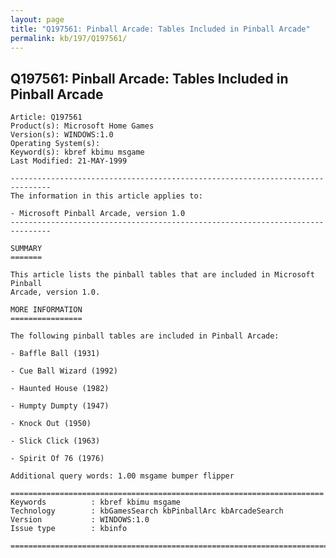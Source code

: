 ```yaml
---
layout: page
title: "Q197561: Pinball Arcade: Tables Included in Pinball Arcade"
permalink: kb/197/Q197561/
---
```


## Q197561: Pinball Arcade: Tables Included in Pinball Arcade

	Article: Q197561
	Product(s): Microsoft Home Games
	Version(s): WINDOWS:1.0
	Operating System(s): 
	Keyword(s): kbref kbimu msgame
	Last Modified: 21-MAY-1999
	
	-------------------------------------------------------------------------------
	The information in this article applies to:
	
	- Microsoft Pinball Arcade, version 1.0 
	-------------------------------------------------------------------------------
	
	SUMMARY
	=======
	
	This article lists the pinball tables that are included in Microsoft Pinball
	Arcade, version 1.0.
	
	MORE INFORMATION
	================
	
	The following pinball tables are included in Pinball Arcade:
	
	- Baffle Ball (1931)
	
	- Cue Ball Wizard (1992)
	
	- Haunted House (1982)
	
	- Humpty Dumpty (1947)
	
	- Knock Out (1950)
	
	- Slick Click (1963)
	
	- Spirit Of 76 (1976)
	
	Additional query words: 1.00 msgame bumper flipper
	
	======================================================================
	Keywords          : kbref kbimu msgame 
	Technology        : kbGamesSearch kbPinballArc kbArcadeSearch
	Version           : WINDOWS:1.0
	Issue type        : kbinfo
	
	=============================================================================
	
